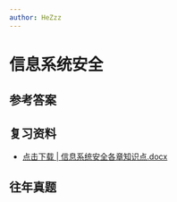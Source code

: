 ```yaml
---
author: HeZzz
---
```


# 信息系统安全


## 参考答案


## 复习资料

- [点击下载 | 信息系统安全各章知识点.docx](https://cs-speedrun.github.io/cs-speedrun-documents/%E4%BF%A1%E6%81%AF%E7%B3%BB%E7%BB%9F%E5%AE%89%E5%85%A8/%E5%A4%8D%E4%B9%A0%E8%B5%84%E6%96%99/%E4%BF%A1%E6%81%AF%E7%B3%BB%E7%BB%9F%E5%AE%89%E5%85%A8%E5%90%84%E7%AB%A0%E7%9F%A5%E8%AF%86%E7%82%B9.docx)

## 往年真题
